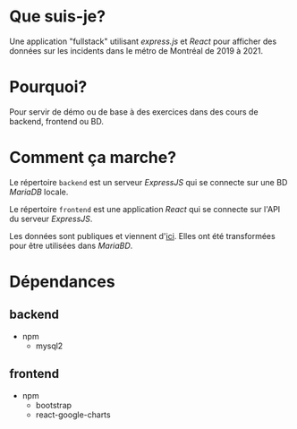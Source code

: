 # Que suis-je?

Une application "fullstack" utilisant *express.js* et *React* pour afficher des données sur les incidents dans le métro de Montréal de 2019 à 2021.

# Pourquoi?

Pour servir de démo ou de base à des exercices dans des cours de backend, frontend ou BD.

# Comment ça marche?

Le répertoire `backend` est un serveur *ExpressJS* qui se connecte sur une BD *MariaDB* locale. 

Le répertoire `frontend` est une application *React* qui se connecte sur l'API du serveur *ExpressJS*. 

Les données sont publiques et viennent d'[ici](https://www.donneesquebec.ca/recherche/dataset/vmtl-incidents-du-reseau-du-metro). Elles ont été transformées pour être utilisées dans *MariaBD*.

# Dépendances

## backend
+ npm
    + mysql2 

## frontend
+ npm
    + bootstrap
    + react-google-charts